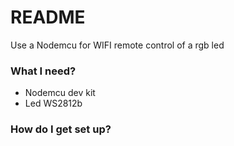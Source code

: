# README #

Use a Nodemcu for WIFI remote control of a rgb led

### What I need? ###

* Nodemcu dev kit
* Led WS2812b

### How do I get set up? ###



